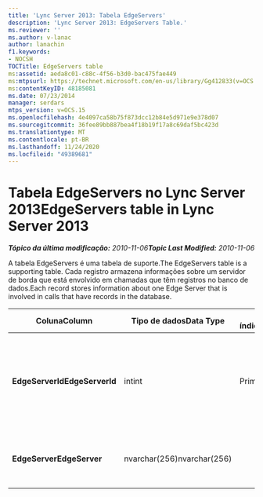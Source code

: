 ```yaml
---
title: 'Lync Server 2013: Tabela EdgeServers'
description: 'Lync Server 2013: EdgeServers Table.'
ms.reviewer: ''
ms.author: v-lanac
author: lanachin
f1.keywords:
- NOCSH
TOCTitle: EdgeServers table
ms:assetid: aeda8c01-c88c-4f56-b3d0-bac475fae449
ms:mtpsurl: https://technet.microsoft.com/en-us/library/Gg412833(v=OCS.15)
ms:contentKeyID: 48185081
ms.date: 07/23/2014
manager: serdars
mtps_version: v=OCS.15
ms.openlocfilehash: 4e4097ca58b75f873dcc12b84e5d971e9e378d07
ms.sourcegitcommit: 36fee89bb887bea4f18b19f17a8c69daf5bc423d
ms.translationtype: MT
ms.contentlocale: pt-BR
ms.lasthandoff: 11/24/2020
ms.locfileid: "49389681"
---
```

# <a name="edgeservers-table-in-lync-server-2013"></a><span data-ttu-id="d6c13-103">Tabela EdgeServers no Lync Server 2013</span><span class="sxs-lookup"><span data-stu-id="d6c13-103">EdgeServers table in Lync Server 2013</span></span>

<div data-xmlns="http://www.w3.org/1999/xhtml">

<div class="topic" data-xmlns="http://www.w3.org/1999/xhtml" data-msxsl="urn:schemas-microsoft-com:xslt" data-cs="https://msdn.microsoft.com/">

<div data-asp="https://msdn2.microsoft.com/asp">



</div>

<div id="mainSection">

<div id="mainBody"><span data-ttu-id="d6c13-104">

<span> </span></span><span class="sxs-lookup"><span data-stu-id="d6c13-104">

<span> </span></span></span>

<span data-ttu-id="d6c13-105">_**Tópico da última modificação:** 2010-11-06_</span><span class="sxs-lookup"><span data-stu-id="d6c13-105">_**Topic Last Modified:** 2010-11-06_</span></span>

<span data-ttu-id="d6c13-106">A tabela EdgeServers é uma tabela de suporte.</span><span class="sxs-lookup"><span data-stu-id="d6c13-106">The EdgeServers table is a supporting table.</span></span> <span data-ttu-id="d6c13-107">Cada registro armazena informações sobre um servidor de borda que está envolvido em chamadas que têm registros no banco de dados.</span><span class="sxs-lookup"><span data-stu-id="d6c13-107">Each record stores information about one Edge Server that is involved in calls that have records in the database.</span></span>


<table>
<colgroup>
<col style="width: 25%" />
<col style="width: 25%" />
<col style="width: 25%" />
<col style="width: 25%" />
</colgroup>
<thead>
<tr class="header">
<th><span data-ttu-id="d6c13-108">Coluna</span><span class="sxs-lookup"><span data-stu-id="d6c13-108">Column</span></span></th>
<th><span data-ttu-id="d6c13-109">Tipo de dados</span><span class="sxs-lookup"><span data-stu-id="d6c13-109">Data Type</span></span></th>
<th><span data-ttu-id="d6c13-110">Chave/índice</span><span class="sxs-lookup"><span data-stu-id="d6c13-110">Key/Index</span></span></th>
<th><span data-ttu-id="d6c13-111">Detalhes</span><span class="sxs-lookup"><span data-stu-id="d6c13-111">Details</span></span></th>
</tr>
</thead>
<tbody>
<tr class="odd">
<td><p><span data-ttu-id="d6c13-112"><strong>EdgeServerId</strong></span><span class="sxs-lookup"><span data-stu-id="d6c13-112"><strong>EdgeServerId</strong></span></span></p></td>
<td><p><span data-ttu-id="d6c13-113">int</span><span class="sxs-lookup"><span data-stu-id="d6c13-113">int</span></span></p></td>
<td><p><span data-ttu-id="d6c13-114">Primária</span><span class="sxs-lookup"><span data-stu-id="d6c13-114">Primary</span></span></p></td>
<td><p><span data-ttu-id="d6c13-115">Número exclusivo que identifica esse servidor de borda.</span><span class="sxs-lookup"><span data-stu-id="d6c13-115">Unique number identifying this Edge Server.</span></span></p></td>
</tr>
<tr class="even">
<td><p><span data-ttu-id="d6c13-116"><strong>EdgeServer</strong></span><span class="sxs-lookup"><span data-stu-id="d6c13-116"><strong>EdgeServer</strong></span></span></p></td>
<td><p><span data-ttu-id="d6c13-117">nvarchar(256)</span><span class="sxs-lookup"><span data-stu-id="d6c13-117">nvarchar(256)</span></span></p></td>
<td><p> </p></td>
<td><p><span data-ttu-id="d6c13-118">Nome do servidor de borda.</span><span class="sxs-lookup"><span data-stu-id="d6c13-118">Edge Server name.</span></span></p></td>
</tr>
</tbody>
</table><span data-ttu-id="d6c13-119">


</div>

<span> </span>

</div>

</div>

</span><span class="sxs-lookup"><span data-stu-id="d6c13-119">


</div>

<span> </span>

</div>

</div>

</span></span></div>

